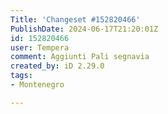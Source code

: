 ```yaml
---
Title: 'Changeset #152820466'
PublishDate: 2024-06-17T21:20:01Z
id: 152820466
user: Tempera
comment: Aggiunti Pali segnavia
created_by: iD 2.29.0
tags:
- Montenegro

---
```

